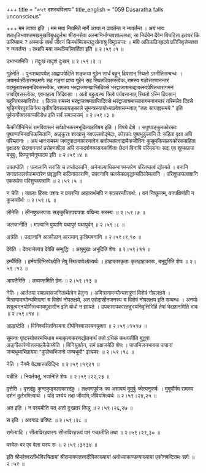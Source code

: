 +++
title = "०५९ दशरथविलापः"
title_english = "059 Dasaratha falls unconscious"

+++
मम त्वश्वा इति । मम मया नियमिते मार्गे अश्वा न प्रावर्तन्त न न्यवर्तन्त । अयं भावः शतधृतिभवशतमखमुखविबुधदुर्लभा श्रीरामसेवा अस्माभिर्भाग्यवशाल्लब्धा, सा निर्दयेन दैवेन विघटिता इतःपरं किं करिष्यामः ? अस्माकं व्यर्थं जीवनं किमर्थमित्यन्तदुःखेनाश्रु विमुञ्चन्तः । मयि अतिकठिनहृदये प्रतिनिवृत्तेप्यश्वा न न्यवर्तन्त । तथापि मया कथञ्चिन्निवर्तिता इति  ॥  २।५९।१  ॥   

  

उभाभ्यामिति । तद्दुःखं तादृशं दुःखम्  ॥  २।५९।२  ॥   

  

गुहेनेति । पुनःशब्दापयेत् आह्वापयेदिति शङ्कया गुहेन सार्धं बहून् दिवसान् स्थितो ऽस्मीतिसम्बन्धः । अयमर्थःसीतारामक्ष्मणेः सह गङ्गां प्राप्य गुहेन सह स्थितदिवसस्त्वेकः,रामस्य गङोत्तरणानन्तरं वटमूलावस्तानदिवसस्त्वेकः, रामस्य भरद्वाजश्रमप्राप्तिदिवसे भरद्वाजाश्रमाद्यावत्स्वप्रेषितचारागमनं तावद्दिवसस्त्वेकः, एवमाहत्य त्रिदिवसाः । अतो बहुत्वस्थ त्रित्वे पर्यवसानात् स्थितो ऽस्मि दिवसान् बहूनित्यस्याविरोधः । किञ्च रामस्य भरद्वाजाश्रमप्राप्तिदिवसे भरद्वाजाश्रमाच्चारागमनानन्तरं तस्मिन्नेव दिवसे श्रृङ्गिबेरपुरान्निर्गत्य तृतीयदिवससायङ्काले सुमन्त्रस्यायोध्याप्रवेशसम्भवात् "ततः सायाह्नसमये " इति पूर्वसर्गोक्तस्याप्यविरोध इति सर्वं समञ्जसम्  ॥  २।५९।३  ॥   

  

कैकीयीनिमित्तं रामविवासनं सर्वक्षोभकरमभूदित्याहविषय इति । विषये देशे । सपुष्पाङ्कुरकोरकाः पुष्पाण्यभिनवधिकसितानि, अङ्कुराः शाखासु नवपल्लवोद्भेदाः, कोरकाः पुष्पभुकुलानि तैः सहिता वृक्षा अपि परिम्लानाः । अयं भावःरामस्य जगदुपादानकारणत्वेन सर्वात्मकत्वाद्रामैकजीविनः कुसुमकिसलयकोरकसहिता वृक्षादयः छेदनानन्तरं प्ररोहणशीला अपि रामादर्शनव्यसनकर्शिताः छेदनं विनापि परिम्लानाः सद्य एव शुष्कप्राया बभूवुः, किम्पुनर्मनुष्पादय इति  ॥  २।५९।४  ॥   

  

उपतप्तेति । पल्वलानि सरांसि च तप्तोदकानि, अनेनाल्पाधिकभागमन्तरेण परितप्तत्वं द्योत्यते । वनानि सन्ततजलसेकमन्तरेण प्रवृद्धानि कठिनाकाराणि, उपवनानि चलसेकप्रवृद्धान्यतिकोमलानि । परिशुष्कपलाशानि एकरूपेण परिशुष्कपत्राणि  ॥  २।५९।५  ॥   

  

न चेति । व्यालाः हिंस्राः पशवः न प्रचरन्ति आहारार्थमपि न सञ्चरन्तीत्यर्थः । वनं निष्कूजम्, वनपक्षिणोपि न कूजन्तीर्थः  ॥  २।५९।६  ॥   

  

लीनेति । लीनपुष्करपत्राः सङ्कुचितपद्मपत्राः पद्मिन्यः सरस्यः  ॥  २।५९।७  ॥   

  

जलजानीति । माल्यानि पुष्पाणि यथापुरं यथापुर्वम्  ॥  २।५९।८  ॥   

  

अत्रेति । उद्यानानि आक्रीडान् आरामान् कृत्रिमवनानि  ॥  २।५९।९,१०  ॥   

  

देवेति । देवराजेत्यत्र देवेति सम्बुद्धिः । अश्रुमुखः अभूदिति शेषः  ॥  २।५९।११  ॥   

  

हर्म्यैरिति । हर्मयादिभिरवेक्ष्येति तेषु स्थित्वावेक्ष्येत्यर्थः । हाहाकारकृताः कृतहाहाकाराः, बभूवुरिति शेषः  ॥  २।५९।१२  ॥   

  

आयतैरिति । अव्यक्तमिति छेदः  ॥  २।५९।१३  ॥   

  

नेति । आर्ततया रामप्रवासजनितार्थत्वेन हेतुना । अमित्राणामन्योन्यशत्रूणां विशेषं नोपलक्षये । मित्राणामन्योन्यमित्राणां च विशेषं नोपलक्षये, अत एवोदासीनजनस्य च विशेषं नोपलक्षय इति सम्बन्धः । अनयोः शत्रुत्वमनयोर्मित्रत्वमयमुदासीन इति बोधो न ज्ञायते । उपकारापकारतदुभयनिवृत्तिभिर्हि तेषां भेदज्ञानमिति भावः  ॥  २।५९।१४  ॥   

  

अप्रहृष्टेति । विनिश्वसितनिस्वना दीर्घनिश्वासस्वनयुक्ता  ॥  २।५९।१५१७  ॥   

  

सुमन्त्रः पृष्टस्योत्तरमभिधाय ममाकृत्यकरणद्योतनार्थं ततो ऽधिकं कथयतीति बुद्ध्वा अङ्गीकारेणोत्तरमाहकैकेय्येति । विनियुक्तेन, रामं प्रव्राजयेति शेषः । पापाभिजनभावया पापानां जन्मभूम्यभिप्रायया "कुलेष्वभिजनो जन्मभूमौ" इत्यमरः  ॥  २।५९।१८  ॥   

  

नेति । नैगमैः वेदशास्त्रविद्भिः  ॥  २।५९।१९२१  ॥   

  

यदीति । निवर्तयतु, भवानिति शेषः  ॥  २।५९।२२,२३  ॥   

  

वृत्तेति । वृत्तदंष्ट्रः कुन्दकुङ्मलाकारदंष्ट्रः । लक्ष्मणपूर्वजः क्व असावयं मुमूर्षुः क्वेत्यनुकर्षः । मुमूर्षोर्मम रामस्य दर्शनं दुर्लभमित्यार्थः । यदि पश्येयं तदा जीवामि,जीवेयमित्यर्थः  ॥  २।५९।२४,२५  ॥   

  

अत इति । न पश्यमीति यत् अतो दुःखतरं किन्नु  ॥  २।५९।२६,२७  ॥   

  

स इति । अवगाढः प्रविष्टः  ॥  २।५९।२८  ॥   

  

रामेत्यादि । सीताविरहपारगः सीताविरहरूपं पारं गच्छतीति तथा  ॥  २।५९।२९,३०  ॥   

  

वरवेलः वर एव वेला यस्य सः  ॥  २।५९।३१३४  ॥   

  

इति श्रीमहेश्वरतीर्थविरचितायां श्रीरामायणतत्त्वदीपिकाख्यायां अयोध्याकाण्डव्याख्यायां एकोनषष्टितमः सर्गः  ॥  २।५९  ॥   

  

  

